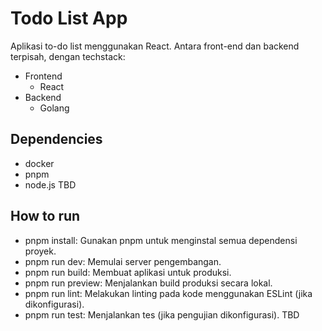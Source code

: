 # Todo List App

Aplikasi to-do list menggunakan React. Antara front-end dan backend terpisah, dengan techstack:

- Frontend
  - React
- Backend
  - Golang

## Dependencies

- docker
- pnpm
- node.js
  TBD

## How to run

- pnpm install: Gunakan pnpm untuk menginstal semua dependensi proyek.
- pnpm run dev: Memulai server pengembangan.
- pnpm run build: Membuat aplikasi untuk produksi.
- pnpm run preview: Menjalankan build produksi secara lokal.
- pnpm run lint: Melakukan linting pada kode menggunakan ESLint (jika dikonfigurasi).
- pnpm run test: Menjalankan tes (jika pengujian dikonfigurasi).
  TBD

